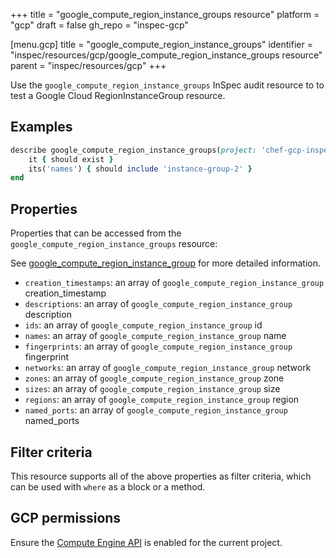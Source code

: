+++
title = "google_compute_region_instance_groups resource"
platform = "gcp"
draft = false
gh_repo = "inspec-gcp"

[menu.gcp]
title = "google_compute_region_instance_groups"
identifier = "inspec/resources/gcp/google_compute_region_instance_groups resource"
parent = "inspec/resources/gcp"
+++

Use the `google_compute_region_instance_groups` InSpec audit resource to to test a Google Cloud RegionInstanceGroup resource.

## Examples

```ruby
describe google_compute_region_instance_groups(project: 'chef-gcp-inspec', region: 'us-central1') do
	it { should exist }
	its('names') { should include 'instance-group-2' }
end
```

## Properties

Properties that can be accessed from the `google_compute_region_instance_groups` resource:

See [google_compute_region_instance_group](google_compute_region_instance_group) for more detailed information.

  * `creation_timestamps`: an array of `google_compute_region_instance_group` creation_timestamp
  * `descriptions`: an array of `google_compute_region_instance_group` description
  * `ids`: an array of `google_compute_region_instance_group` id
  * `names`: an array of `google_compute_region_instance_group` name
  * `fingerprints`: an array of `google_compute_region_instance_group` fingerprint
  * `networks`: an array of `google_compute_region_instance_group` network
  * `zones`: an array of `google_compute_region_instance_group` zone
  * `sizes`: an array of `google_compute_region_instance_group` size
  * `regions`: an array of `google_compute_region_instance_group` region
  * `named_ports`: an array of `google_compute_region_instance_group` named_ports

## Filter criteria

This resource supports all of the above properties as filter criteria, which can be used
with `where` as a block or a method.

## GCP permissions

Ensure the [Compute Engine API](https://console.cloud.google.com/apis/library/compute.googleapis.com/) is enabled for the current project.
